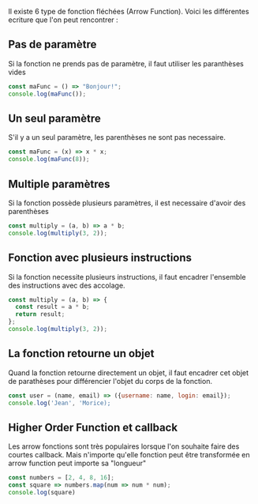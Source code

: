 Il existe 6 type de fonction fléchées (Arrow Function). Voici les différentes ecriture que l'on peut rencontrer : 

## Pas de paramètre

Si la fonction ne prends pas de paramètre, il faut utiliser les paranthèses vides

```js
const maFunc = () => "Bonjour!";
console.log(maFunc());
```

## Un seul paramètre

S'il y a un seul paramètre, les parenthèses ne sont pas necessaire.

```js
const maFunc = (x) => x * x;
console.log(maFunc(8));
```

## Multiple paramètres

Si la fonction possède plusieurs paramètres, il est necessaire d'avoir des parenthèses

```js
const multiply = (a, b) => a * b;
console.log(multiply(3, 2));
```

## Fonction avec plusieurs instructions

Si la fonction necessite plusieurs instructions, il faut encadrer l'ensemble des instructions avec des accolage.

```js
const multiply = (a, b) => {
  const result = a * b;
  return result;
};
console.log(multiply(3, 2));
```

## La fonction retourne un objet

Quand la fonction retourne directement un objet, il faut encadrer cet objet de parathèses pour différencier l'objet du corps de la fonction.

```js
const user = (name, email) => ({username: name, login: email});
console.log('Jean', 'Morice);
```

## Higher Order Function et callback

Les arrow fonctions sont très populaires lorsque l'on souhaite faire des courtes callback. Mais n'importe qu'elle fonction peut être transformée en arrow function peut importe sa "longueur"

```js
const numbers = [2, 4, 8, 16];
const square => numbers.map(num => num * num);
console.log(square)
```
